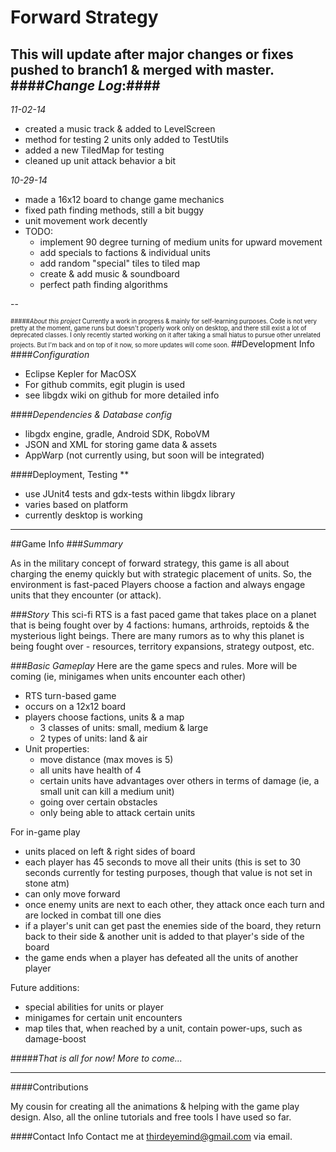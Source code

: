 Forward Strategy
==

This will update after major changes or fixes pushed to branch1 & merged with master. 
####*Change Log*:####
--
*11-02-14*
- created a music track & added to LevelScreen
- method for testing 2 units only added to TestUtils
- added a new TiledMap for testing
- cleaned up unit attack behavior a bit 

*10-29-14*
- made a 16x12 board to change game mechanics
- fixed path finding methods, still a bit buggy
- unit movement work decently
- TODO:
	- implement 90 degree turning of medium units for upward movement
	- add specials to factions & individual units
	- add random "special" tiles to tiled map
	- create & add music & soundboard
	- perfect path finding algorithms

--


<small><small>
#####*About this project*
Currently a work in progress & mainly for self-learning purposes. Code is not very pretty at the moment, game runs but doesn't properly work only on desktop, and there still exist a lot of deprecated classes. I only recently started working on it after taking a small hiatus to pursue other unrelated projects. But I'm back and on top of it now, so more updates will come soon. </small></small>
##Development Info
####*Configuration*
- <normal>Eclipse Kepler for MacOSX
- For github commits, egit plugin is used 
- see libgdx wiki on github for more detailed info


####*Dependencies & Database config*
- libgdx engine, gradle, Android SDK, RoboVM
- JSON and XML for storing game data & assets
- AppWarp (not currently using, but soon will be integrated)

####Deployment, Testing **
- use JUnit4 tests and gdx-tests within libgdx library 
- varies based on platform 
- currently desktop is working

---
##Game Info
###*Summary*

As in the military concept of forward strategy, this game is all about
charging the enemy quickly but with strategic placement of units. 
So, the environment is fast-paced Players choose a faction and always engage
units that they encounter (or attack). 

###*Story*
This sci-fi RTS is a fast paced game that takes place on a planet that is
being fought over by 4 factions: humans, arthroids, reptoids & the mysterious light
beings. There are many rumors as to why this planet is being fought over - resources,
territory expansions, strategy outpost, etc.

###*Basic Gameplay*
Here are the game specs and rules. More will be coming (ie, minigames when units encounter each other)
- RTS turn-based game
- occurs on a 12x12 board 
- players choose factions, units & a map
	- 3 classes of units: small, medium & large
	- 2 types of units: land & air
- Unit properties: 
	- move distance (max moves is 5)
	- all units have health of 4
	- certain units have advantages over others in terms of damage (ie, a small unit can kill a medium unit)
	- going over certain obstacles
	- only being able to attack certain units

For in-game play
- units placed on left & right sides of board
- each player has 45 seconds to move all their units (this is set to 30 seconds currently for testing purposes, though that value is not set in stone atm)
- can only move forward
- once enemy units are next to each other, they attack once each turn and are locked in combat till one dies
- if a player's unit can get past the enemies side of the board, they return back to their side & another unit is added to that player's side of the board
- the game ends when a player has defeated all the units of another player

Future additions:
- special abilities for units or player
- minigames for certain unit encounters
- map tiles that, when reached by a unit, contain power-ups, such as damage-boost 



#####*That is all for now! More to come...*


---
####Contributions

My cousin for creating all the animations & helping with the game play design. Also, all the online tutorials and free tools I have used so far.

####Contact Info
Contact me at <thirdeyemind@gmail.com> via email. 